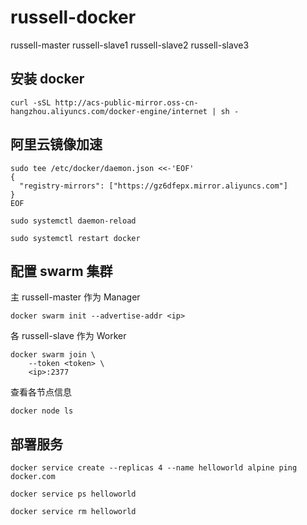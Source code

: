 # russell-docker

russell-master
russell-slave1
russell-slave2
russell-slave3

## 安装 docker
```
curl -sSL http://acs-public-mirror.oss-cn-hangzhou.aliyuncs.com/docker-engine/internet | sh -
```


## 阿里云镜像加速
```
sudo tee /etc/docker/daemon.json <<-'EOF'
{
  "registry-mirrors": ["https://gz6dfepx.mirror.aliyuncs.com"]
}
EOF

sudo systemctl daemon-reload

sudo systemctl restart docker
```


## 配置 swarm 集群

主 russell-master 作为 Manager
```
docker swarm init --advertise-addr <ip>
```

各 russell-slave 作为 Worker
```
docker swarm join \
    --token <token> \
    <ip>:2377
```

查看各节点信息
```
docker node ls
```


## 部署服务
```
docker service create --replicas 4 --name helloworld alpine ping docker.com

docker service ps helloworld

docker service rm helloworld
```



